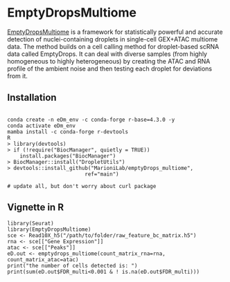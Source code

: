 # EmptyDropsMultiome
[EmptyDropsMultiome](https://genomebiology.biomedcentral.com/articles/10.1186/s13059-024-03259-x) is a framework for statistically powerful and accurate detection of nuclei-containing droplets in single-cell GEX+ATAC multiome data. The method builds on a cell calling method for droplet-based scRNA data called EmptyDrops. It can deal with diverse samples (from highly homogeneous to highly heterogeneous) by creating the ATAC and RNA profile of the ambient noise and then testing each droplet for deviations from it.


## Installation

```

conda create -n eDm_env -c conda-forge r-base=4.3.0 -y
conda activate eDm_env
mamba install -c conda-forge r-devtools
R
> library(devtools)
> if (!require("BiocManager", quietly = TRUE))
    install.packages("BiocManager")
> BiocManager::install("DropletUtils")
> devtools::install_github("MarioniLab/emptyDrops_multiome",
                         ref="main")

# update all, but don't worry about curl package

```



## Vignette in R

```
library(Seurat)
library(EmptyDropsMultiome)
sce <- Read10X_h5("/path/to/folder/raw_feature_bc_matrix.h5")
rna <- sce[["Gene Expression"]]
atac <- sce[["Peaks"]]
eD.out <- emptydrops_multiome(count_matrix_rna=rna, count_matrix_atac=atac)
print("the number of cells detected is: ")
print(sum(eD.out$FDR_multi<0.001 & ! is.na(eD.out$FDR_multi)))


```

